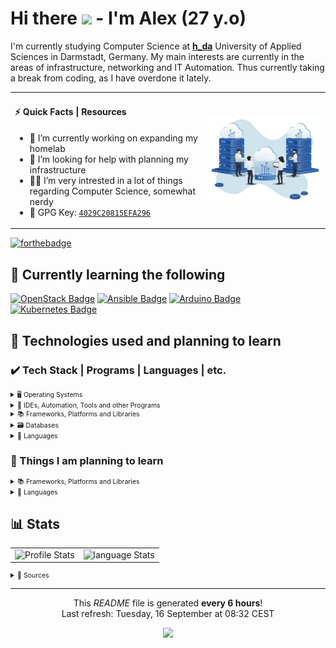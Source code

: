 # Hi there <img src="https://media.giphy.com/media/hvRJCLFzcasrR4ia7z/giphy.gif" width="25px"> - I'm Alex (27 y.o)

I'm currently studying Computer Science at [**h_da**](https://h-da.de/) University of Applied Sciences in Darmstadt, Germany.
My main interests are currently in the areas of infrastructure, networking and IT Automation. Thus currently taking a break from
coding, as I have overdone it lately.

<table style="border-spacing: 0; *border-collapse: collapse;">
  <tr>
    <td>
      <h4>⚡ Quick Facts | Resources</h4>
      <ul>
        <li>🔭 I’m currently working on expanding my homelab</li>
        <li>🤔 I’m looking for help with planning my infrastructure</li>
        <li>👨‍💻 I’m very intrested in a lot of things regarding Computer Science, somewhat nerdy</li>
        <li>🔑 GPG Key: <a href="https://github.com/blackphantom39.gpg"><code>4029C20815EFA296</code></a></li>
      </ul>
    </td>
    <td>
      <img alt="Coding Gif" src="resources/img/hosting.png"/>
    </td>
  </tr>
</table>

[![forthebadge](https://forthebadge.com/images/badges/powered-by-coffee.svg)](https://forthebadge.com)

## 📝 Currently learning the following

[![OpenStack Badge](https://img.shields.io/badge/-Openstack-f01742.svg?style=for-the-badge&logo=openstack&logoColor=fff)](https://www.openstack.org/)
[![Ansible Badge](https://img.shields.io/badge/-Ansible-1A1918.svg?style=for-the-badge&logo=ansible&logoColor=ff)](https://www.ansible.com/)
[![Arduino Badge](https://img.shields.io/badge/-Arduino-00979D.svg?style=for-the-badge&logo=Arduino&logoColor=fff)](https://www.arduino.cc/)
[![Kubernetes Badge](https://img.shields.io/badge/-kubernetes-326ce5.svg?style=for-the-badge&logo=kubernetes&logoColor=fff)](https://kubernetes.io/)

## 📃 Technologies used and planning to learn

### ✔️ Tech Stack | Programs | Languages | etc. 

<details>
<summary style="font-size: 0.75em">🖥️ Operating Systems</summary>
<p></p>

<!-- required space -->
[![Arch%20Linux Badge](https://img.shields.io/badge/Arch%20Linux-%28for%20work%29-1584bc.svg?style=for-the-badge&logo=arch-linux&logoColor=fff&labelColor=1793D1)](https://github.com/blackphantom39)
[![Cent%20OS Badge](https://img.shields.io/badge/Cent%20OS-%28for%20servers%29-001b4d.svg?style=for-the-badge&logo=centos&logoColor=fff&labelColor=002260)](https://github.com/blackphantom39)
[![Windows Badge](https://img.shields.io/badge/Windows-%28for%20gaming%29-006dc1.svg?style=for-the-badge&logo=windows&logoColor=fff&labelColor=0078D6)](https://github.com/blackphantom39)
</details>

<details>
<summary style="font-size: 0.75em">🧰 IDEs, Automation, Tools and other Programs</summary>
<p></p>

<!-- required space -->
[![Gitlab%20CI Badge](https://img.shields.io/badge/-gitlab%20ci-181717.svg?style=for-the-badge&logo=gitlab&logoColor=fff)](https://github.com/blackphantom39)
[![Drone%20CI Badge](https://img.shields.io/badge/Drone%20CI-%28basics%29-1a1a1a.svg?style=for-the-badge&logo=drone&logoColor=fff&labelColor=212121)](https://github.com/blackphantom39)
[![Docker Badge](https://img.shields.io/badge/-Docker-0db7ed.svg?style=for-the-badge&logo=docker&logoColor=fff)](https://github.com/blackphantom39)
[![Visual%20Studio%20Code Badge](https://img.shields.io/badge/-Visual%20Studio%20Code-0078d7.svg?style=for-the-badge&logo=visual-studio-code&logoColor=fff)](https://github.com/blackphantom39)
[![Affinity%20Photo Badge](https://img.shields.io/badge/-Affinity%20Photo-7E4DD2.svg?style=for-the-badge&logo=affinity-photo&logoColor=fff)](https://github.com/blackphantom39)
</details>

<details>
<summary style="font-size: 0.75em">📚 Frameworks, Platforms and Libraries</summary>
<p></p>

<!-- required space -->
[![Angular Badge](https://img.shields.io/badge/-Angular-DD0031.svg?style=for-the-badge&logo=angular&logoColor=fff)](https://github.com/blackphantom39)
[![Laravel Badge](https://img.shields.io/badge/-Laravel-FF2D20.svg?style=for-the-badge&logo=laravel&logoColor=fff)](https://github.com/blackphantom39)
[![NPM Badge](https://img.shields.io/badge/-NPM-000000.svg?style=for-the-badge&logo=npm&logoColor=fff)](https://github.com/blackphantom39)
[![JWT Badge](https://img.shields.io/badge/-JWT-000000.svg?style=for-the-badge&logo=JSON%20web%20tokens&logoColor=fff)](https://github.com/blackphantom39)
</details>

<details>
<summary style="font-size: 0.75em">🗃️ Databases</summary>
<p></p>

<!-- required space -->
[![Postgres Badge](https://img.shields.io/badge/-Postgres-316192.svg?style=for-the-badge&logo=postgresql&logoColor=fff)](https://github.com/blackphantom39)
[![MySQL Badge](https://img.shields.io/badge/-MySQL-00000f.svg?style=for-the-badge&logo=mysql&logoColor=fff)](https://github.com/blackphantom39)
[![MongoDB Badge](https://img.shields.io/badge/-MongoDB-4ea94b.svg?style=for-the-badge&logo=mongodb&logoColor=fff)](https://github.com/blackphantom39)
[![Redis Badge](https://img.shields.io/badge/-Redis-DD0031.svg?style=for-the-badge&logo=redis&logoColor=fff)](https://github.com/blackphantom39)
</details>

<details>
<summary style="font-size: 0.75em">💾 Languages</summary>
<p></p>

<!-- required space -->
[![C%23 Badge](https://img.shields.io/badge/-C%23-239120.svg?style=for-the-badge&logo=c-sharp&logoColor=fff)](https://github.com/blackphantom39)
[![C%2B%2B Badge](https://img.shields.io/badge/C%2B%2B-%28basics%29-00467d.svg?style=for-the-badge&logo=c%2B%2B&logoColor=fff&labelColor=00599C)](https://github.com/blackphantom39)
[![C Badge](https://img.shields.io/badge/C-%28basics%29-00467d.svg?style=for-the-badge&logo=c&logoColor=fff&labelColor=00599C)](https://github.com/blackphantom39)
[![Java Badge](https://img.shields.io/badge/-Java-ED8B00.svg?style=for-the-badge&logo=java&logoColor=fff)](https://github.com/blackphantom39)
[![JavaScript Badge](https://img.shields.io/badge/-JavaScript-323330.svg?style=for-the-badge&logo=javascript&logoColor=F7DF1E)](https://github.com/blackphantom39)
[![TypeScript Badge](https://img.shields.io/badge/-TypeScript-007ACC.svg?style=for-the-badge&logo=typescript&logoColor=fff)](https://github.com/blackphantom39)
[![PHP Badge](https://img.shields.io/badge/-PHP-777BB4.svg?style=for-the-badge&logo=php&logoColor=fff)](https://github.com/blackphantom39)
[![Python Badge](https://img.shields.io/badge/Python-%28basics%29-316590.svg?style=for-the-badge&logo=python&logoColor=ffdd54&labelColor=3670A0)](https://github.com/blackphantom39)
</details>


### 🤔 Things I am planning to learn

<details>
<summary style="font-size: 0.75em">📚 Frameworks, Platforms and Libraries</summary>
<p></p>

<!-- required space -->
[![Bootstrap Badge](https://img.shields.io/badge/-Bootstrap-563D7C.svg?style=for-the-badge&logo=bootstrap&logoColor=fff)](https://github.com/blackphantom39)
[![Django Badge](https://img.shields.io/badge/-Django-092E20.svg?style=for-the-badge&logo=django&logoColor=fff)](https://github.com/blackphantom39)
[![Flutter Badge](https://img.shields.io/badge/-Flutter-02569B.svg?style=for-the-badge&logo=Flutter&logoColor=fff)](https://github.com/blackphantom39)
[![React Badge](https://img.shields.io/badge/-React-20232a.svg?style=for-the-badge&logo=react&logoColor=fff)](https://github.com/blackphantom39)
[![TensorFlow Badge](https://img.shields.io/badge/-TensorFlow-FF6F00.svg?style=for-the-badge&logo=TensorFlow&logoColor=fff)](https://github.com/blackphantom39)
</details>

<details>
<summary style="font-size: 0.75em">💾 Languages</summary>
<p></p>

<!-- required space -->
[![Swift Badge](https://img.shields.io/badge/-Swift-F54A2A.svg?style=for-the-badge&logo=swift&logoColor=fff)](https://github.com/blackphantom39)
[![Go Badge](https://img.shields.io/badge/-Go-00ADD8.svg?style=for-the-badge&logo=go&logoColor=fff)](https://github.com/blackphantom39)
[![Dart Badge](https://img.shields.io/badge/-Dart-0175C2.svg?style=for-the-badge&logo=dart&logoColor=fff)](https://github.com/blackphantom39)
</details>

## 📊 Stats

<table style="border-spacing: 0; *border-collapse: collapse;">
  <tr>
    <td><img alt="Profile Stats" src="https://github-readme-stats.vercel.app/api?username=blackphantom39&show_icons=true&bg_color=30,28313B,485461&title_color=fff&text_color=fff"/></td>
    <td><img alt="language Stats" src="https://github-readme-stats.vercel.app/api/top-langs/?username=blackphantom39&layout=compact&bg_color=30,28313B,485461&title_color=fff&text_color=fff"/></td>
  </tr>
</table>

<details>
<summary style="font-size: 0.75em">🔗 Sources</summary>
<p></p>
<ul style="margin-top: .75em;">
  <li><a href="https://medium.com/swlh/how-to-create-a-self-updating-readme-md-for-your-github-profile-f8b05744ca91">Self-updating README</a> tutorial by <a href="https://github.com/thmsgbrt">Thomas Guibert</a></li>
  <li><a href="https://www.sithcomputers.com/wp-content/uploads/2021/02/11th-and-12th-cs-1.gif">Used GIF</a></li>
  <li><a href='https://pngtree.com/so/computing'>computing png from pngtree.com/</a></li>
</ul>
</details>

------------
<p align="center">This <i>README</i> file is generated <b>every 6 hours</b>!</br>Last refresh: Tuesday, 16 September at 08:32 CEST<br />
<p align="center"><img src="https://github.com/blackphantom39/blackphantom39/workflows/Build%20README/badge.svg" /></p>
